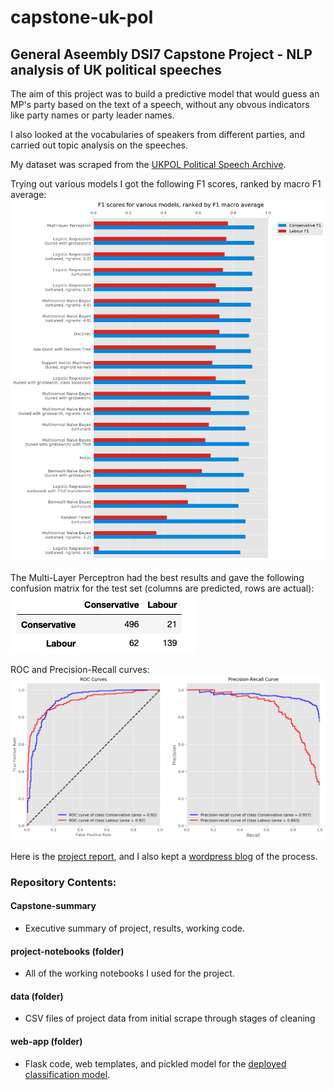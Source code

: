 # capstone-uk-pol
## General Aseembly DSI7 Capstone Project - NLP analysis of UK political speeches

The aim of this project was to build a predictive model that would guess an MP's party based on the text of a speech, without any obvous indicators like party names or party leader names.

I also looked at the vocabularies of speakers from different parties, and carried out topic analysis on the speeches.

My dataset was scraped from the <a href='http://www.ukpol.co.uk'>UKPOL Political Speech Archive</a>.

Trying out various models I got the following F1 scores, ranked by macro F1 average:<br>
<img src='summary-images/model-results.png'>

The Multi-Layer Perceptron had the best results and gave the following confusion matrix for the test set (columns are predicted, rows are actual):<br>
<img src='summary-images/confusion-matrix.png'>

ROC and Precision-Recall curves:<br>
<img src='summary-images/roc-curve.png'>

Here is the <a href='https://tobyjdore.github.io/ukpol/project'>project report</a>, and I also kept a <a href='https://mydsblog.home.blog'>wordpress blog</a> of the process.

### Repository Contents:

#### Capstone-summary
- Executive summary of project, results, working code.

#### project-notebooks (folder)
- All of the working notebooks I used for the project.

#### data (folder)
- CSV files of project data from initial scrape through stages of cleaning

#### web-app (folder)
- Flask code, web templates, and pickled model for the <a href='http://tobyjdore.pythonanywhere.com'>deployed classification model</a>.
